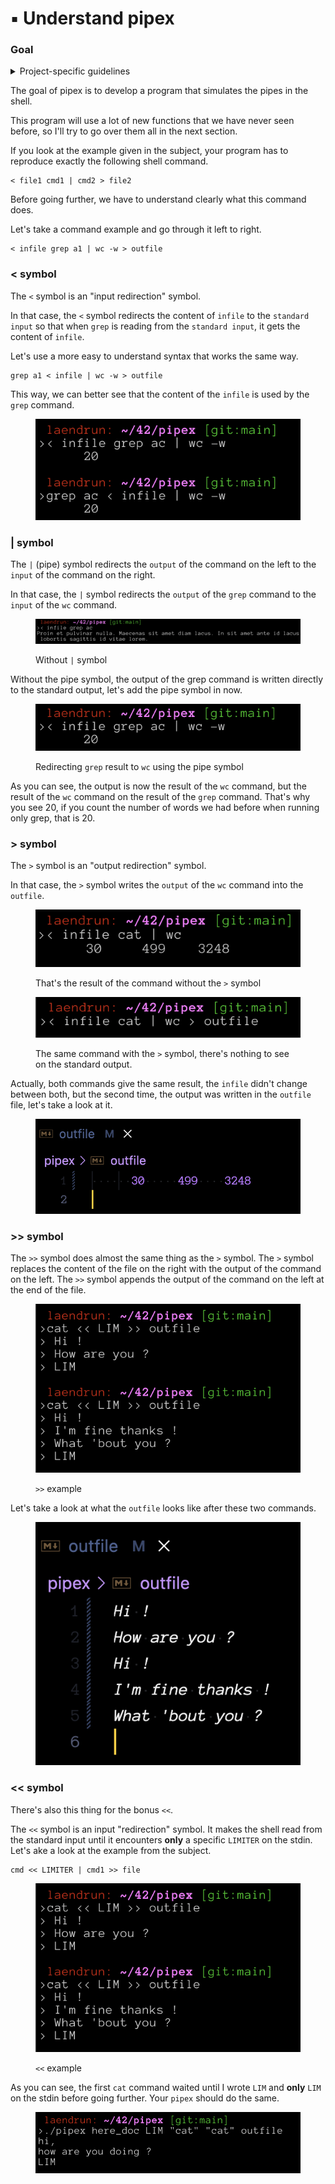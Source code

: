 # ▪️ Understand pipex

### Goal

<details>

<summary>Project-specific guidelines</summary>

* Your program will be executed like this `./pipex file1 cmd1 cmd2 file2`
* `file1` and `file2` are filenames
* `cmd1` and `cmd2` are shell commands with their arguments
* Your program has to do the exact same thing as the following shell command
  * `$> < file1 cmd1 | cmd2 > file2`
* Your program must not leak any memory !

</details>

The goal of pipex is to develop a program that simulates the pipes in the shell.

This program will use a lot of new functions that we have never seen before, so I'll try to go over them all in the next section.

If you look at the example given in the subject, your program has to reproduce exactly the following shell command.

```shell
< file1 cmd1 | cmd2 > file2
```

Before going further, we have to understand clearly what this command does.

Let's take a command example and go through it left to right.

```shell
< infile grep a1 | wc -w > outfile
```

### < symbol

The `<` symbol is an "input redirection" symbol.

In that case, the `<` symbol redirects the content of `infile` to the `standard input` so that when `grep` is reading from the `standard input`, it gets the content of `infile`.

Let's use a more easy to understand syntax that works the same way.

```shell
grep a1 < infile | wc -w > outfile
```

This way, we can better see that the content of the `infile` is used by the `grep` command.

<figure><img src="../../.gitbook/assets/Screenshot 2023-01-02 at 10.13.18.png" alt=""><figcaption></figcaption></figure>

### | symbol

The `|` (pipe) symbol redirects the `output` of the command on the left to the `input` of the command on the right.

In that case, the `|` symbol redirects the `output` of the `grep` command to the `input` of the `wc` command.

<figure><img src="../../.gitbook/assets/Screenshot 2023-01-02 at 10.07.28.png" alt=""><figcaption><p>Without <code>|</code> symbol</p></figcaption></figure>

Without the pipe symbol, the output of the grep command is written directly to the standard output, let's add the pipe symbol in now.

<figure><img src="../../.gitbook/assets/Screenshot 2023-01-02 at 10.08.50.png" alt=""><figcaption><p>Redirecting <code>grep</code> result to <code>wc</code> using the pipe symbol</p></figcaption></figure>

As you can see, the output is now the result of the `wc` command, but the result of the `wc` command on the result of the `grep` command. That's why you see 20, if you count the number of words we had before when running only grep, that is 20.

### > symbol

The `>` symbol is an "output redirection" symbol.

In that case, the `>` symbol writes the `output` of the `wc` command into the `outfile`.

<figure><img src="../../.gitbook/assets/pipex_gt_without_gt_example.png" alt=""><figcaption><p>That's the result of the command without the <code>></code> symbol</p></figcaption></figure>

<figure><img src="../../.gitbook/assets/pipex_gt_example.png" alt=""><figcaption><p>The same command with the <code>></code> symbol, there's nothing to see on the standard output.</p></figcaption></figure>

Actually, both commands give the same result, the `infile` didn't change between both, but the second time, the output was written in the `outfile` file, let's take a look at it.

<figure><img src="../../.gitbook/assets/pipex_gt_outfile.png" alt=""><figcaption></figcaption></figure>

### >> symbol

The `>>` symbol does almost the same thing as the `>` symbol. The `>` symbol replaces the content of the file on the right with the output of the command on the left. The `>>` symbol appends the output of the command on the left at the end of the file.

<figure><img src="../../.gitbook/assets/pipex_gt_gt_example.png" alt=""><figcaption><p><code>>></code> example</p></figcaption></figure>

Let's take a look at what the `outfile` looks like after these two commands.

<figure><img src="../../.gitbook/assets/pipex_gt_gt_outfile.png" alt=""><figcaption></figcaption></figure>

### << symbol

There's also this thing for the bonus `<<`.

The `<<` symbol is an input "redirection" symbol. It makes the shell read from the standard input until it encounters **only** a specific `LIMITER` on the stdin. Let's ake a look at the example from the subject.

```shell
cmd << LIMITER | cmd1 >> file
```

<figure><img src="../../.gitbook/assets/pipex_gt_gt_example.png" alt=""><figcaption><p><code>&#x3C;&#x3C;</code> example</p></figcaption></figure>

As you can see, the first `cat` command waited until I wrote `LIM` and **only** `LIM` on the stdin before going further. Your `pipex` should do the same.

<figure><img src="../../.gitbook/assets/pipex_here_doc.png" alt=""><figcaption></figcaption></figure>
